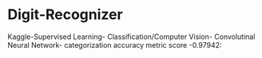 # Digit-Recognizer
Kaggle-Supervised Learning- Classification/Computer Vision- Convolutinal Neural Network- categorization accuracy metric score -0.97942:
